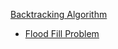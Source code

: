 [Backtracking Algorithm](./Algorithmic%20Approaches/Backtracking/backtracking.md)
- [Flood Fill Problem](./Flood_Fill_Problem.md)
